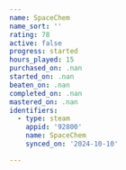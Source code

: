 ```yaml
---
name: SpaceChem
name_sort: ''
rating: 78
active: false
progress: started
hours_played: 15
purchased_on: .nan
started_on: .nan
beaten_on: .nan
completed_on: .nan
mastered_on: .nan
identifiers:
  - type: steam
    appid: '92800'
    name: SpaceChem
    synced_on: '2024-10-10'

---
```

